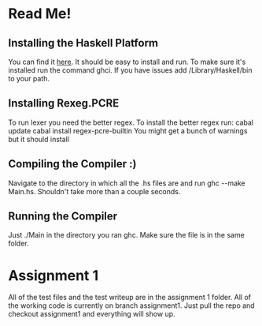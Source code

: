 # Read Me!

## Installing the Haskell Platform
You can find it [here](http://www.haskell.org/platform/).
It should be easy to install and run. To make sure it's installed run the command ghci. If you have issues add /Library/Haskell/bin to your path. 

## Installing Rexeg.PCRE
To run lexer you need the better regex. To install the better regex run: 
	cabal update
	cabal install regex-pcre-builtin
You might get a bunch of warnings but it should install

## Compiling the Compiler :)
Navigate to the directory in which all the .hs files are and run ghc --make Main.hs. Shouldn't take more than a couple seconds.

## Running the Compiler
Just ./Main <file to compile> in the directory you ran ghc. Make sure the file is in the same folder.

# Assignment 1
All of the test files and the test writeup are in the assignment 1 folder. All of the working code is currently on branch assignment1. Just pull the repo and checkout assignment1 and everything will show up.
